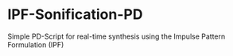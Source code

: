 # IPF-Sonification-PD
Simple PD-Script for real-time synthesis using the Impulse Pattern Formulation (IPF) 
